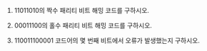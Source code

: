 1) 11011010의 짝수 패리티 비트 해밍 코드를 구하시오.

2) 00011100의 홀수 패리티 비트 해밍 코드를 구하시오.
 
3) 110011100001 코드어의 몇 번째 비트에서 오류가 발생했는지 구하시오.
